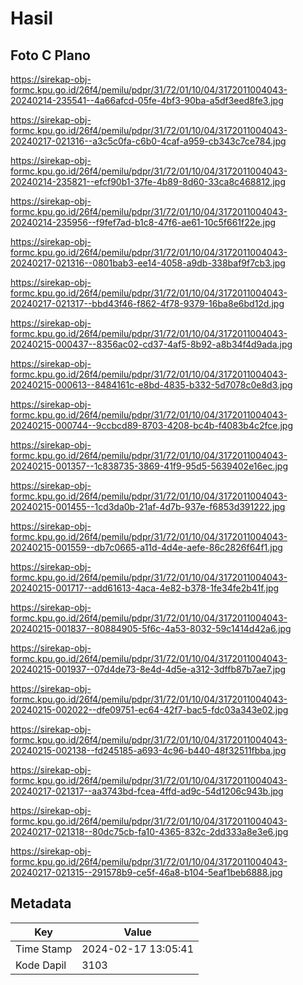 # Hasil

## Foto C Plano

https://sirekap-obj-formc.kpu.go.id/26f4/pemilu/pdpr/31/72/01/10/04/3172011004043-20240214-235541--4a66afcd-05fe-4bf3-90ba-a5df3eed8fe3.jpg

https://sirekap-obj-formc.kpu.go.id/26f4/pemilu/pdpr/31/72/01/10/04/3172011004043-20240217-021316--a3c5c0fa-c6b0-4caf-a959-cb343c7ce784.jpg

https://sirekap-obj-formc.kpu.go.id/26f4/pemilu/pdpr/31/72/01/10/04/3172011004043-20240214-235821--efcf90b1-37fe-4b89-8d60-33ca8c468812.jpg

https://sirekap-obj-formc.kpu.go.id/26f4/pemilu/pdpr/31/72/01/10/04/3172011004043-20240214-235956--f9fef7ad-b1c8-47f6-ae61-10c5f661f22e.jpg

https://sirekap-obj-formc.kpu.go.id/26f4/pemilu/pdpr/31/72/01/10/04/3172011004043-20240217-021316--0801bab3-ee14-4058-a9db-338baf9f7cb3.jpg

https://sirekap-obj-formc.kpu.go.id/26f4/pemilu/pdpr/31/72/01/10/04/3172011004043-20240217-021317--bbd43f46-f862-4f78-9379-16ba8e6bd12d.jpg

https://sirekap-obj-formc.kpu.go.id/26f4/pemilu/pdpr/31/72/01/10/04/3172011004043-20240215-000437--8356ac02-cd37-4af5-8b92-a8b34f4d9ada.jpg

https://sirekap-obj-formc.kpu.go.id/26f4/pemilu/pdpr/31/72/01/10/04/3172011004043-20240215-000613--8484161c-e8bd-4835-b332-5d7078c0e8d3.jpg

https://sirekap-obj-formc.kpu.go.id/26f4/pemilu/pdpr/31/72/01/10/04/3172011004043-20240215-000744--9ccbcd89-8703-4208-bc4b-f4083b4c2fce.jpg

https://sirekap-obj-formc.kpu.go.id/26f4/pemilu/pdpr/31/72/01/10/04/3172011004043-20240215-001357--1c838735-3869-41f9-95d5-5639402e16ec.jpg

https://sirekap-obj-formc.kpu.go.id/26f4/pemilu/pdpr/31/72/01/10/04/3172011004043-20240215-001455--1cd3da0b-21af-4d7b-937e-f6853d391222.jpg

https://sirekap-obj-formc.kpu.go.id/26f4/pemilu/pdpr/31/72/01/10/04/3172011004043-20240215-001559--db7c0665-a11d-4d4e-aefe-86c2826f64f1.jpg

https://sirekap-obj-formc.kpu.go.id/26f4/pemilu/pdpr/31/72/01/10/04/3172011004043-20240215-001717--add61613-4aca-4e82-b378-1fe34fe2b41f.jpg

https://sirekap-obj-formc.kpu.go.id/26f4/pemilu/pdpr/31/72/01/10/04/3172011004043-20240215-001837--80884905-5f6c-4a53-8032-59c1414d42a6.jpg

https://sirekap-obj-formc.kpu.go.id/26f4/pemilu/pdpr/31/72/01/10/04/3172011004043-20240215-001937--07d4de73-8e4d-4d5e-a312-3dffb87b7ae7.jpg

https://sirekap-obj-formc.kpu.go.id/26f4/pemilu/pdpr/31/72/01/10/04/3172011004043-20240215-002022--dfe09751-ec64-42f7-bac5-fdc03a343e02.jpg

https://sirekap-obj-formc.kpu.go.id/26f4/pemilu/pdpr/31/72/01/10/04/3172011004043-20240215-002138--fd245185-a693-4c96-b440-48f32511fbba.jpg

https://sirekap-obj-formc.kpu.go.id/26f4/pemilu/pdpr/31/72/01/10/04/3172011004043-20240217-021317--aa3743bd-fcea-4ffd-ad9c-54d1206c943b.jpg

https://sirekap-obj-formc.kpu.go.id/26f4/pemilu/pdpr/31/72/01/10/04/3172011004043-20240217-021318--80dc75cb-fa10-4365-832c-2dd333a8e3e6.jpg

https://sirekap-obj-formc.kpu.go.id/26f4/pemilu/pdpr/31/72/01/10/04/3172011004043-20240217-021315--291578b9-ce5f-46a8-b104-5eaf1beb6888.jpg


## Metadata

| Key        | Value               |
| ---------- | ------------------- |
| Time Stamp | 2024-02-17 13:05:41 |
| Kode Dapil | 3103                |



